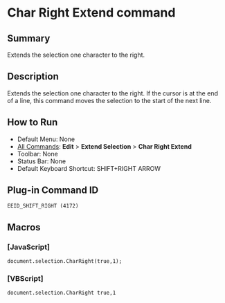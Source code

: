 # Char Right Extend command

## Summary

Extends the selection one character to the right.

## Description

Extends the selection one character to the right. If the cursor is at the end
of a line, this command moves the selection to the start of the next line.

## How to Run

- Default Menu: None
- [All Commands](../tools/all_commands): **Edit** \> **Extend Selection**
\> **Char Right Extend**
- Toolbar: None
- Status Bar: None
- Default Keyboard Shortcut: SHIFT+RIGHT ARROW

## Plug-in Command ID

```
EEID_SHIFT_RIGHT (4172)```

## Macros

### \[JavaScript\]

```
document.selection.CharRight(true,1);
```

### \[VBScript\]

```
document.selection.CharRight true,1
```
